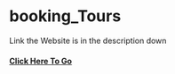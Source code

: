 # booking_Tours
Link the Website is in the description down

<h4>
  <a href="https://tours-booking.vercel.app">Click Here To Go</a>
</h4>
